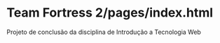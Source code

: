 # Team Fortress 2/pages/index.html
Projeto de conclusão da disciplina de Introdução a Tecnologia Web
